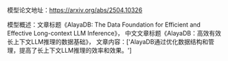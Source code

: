 模型论文地址：https://arxiv.org/abs/2504.10326

模型概述：文章标题《AlayaDB: The Data Foundation for Efficient and Effective Long-context LLM Inference》，
中文文章标题《AlayaDB：高效有效长上下文LLM推理的数据基础》，
文章内容：['AlayaDB通过优化数据结构和管理，提高了长上下文LLM推理的效率和效果。']
